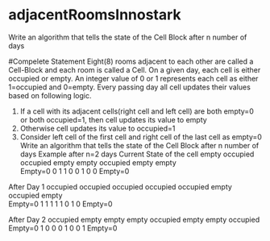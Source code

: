 # adjacentRoomsInnostark
Write an algorithm that tells the state of the Cell Block after n number of days

#Compelete Statement
Eight(8) rooms adjacent to each other are called a Cell-Block and each room is called a Cell. On a given day, each cell is either occupied or empty. An integer value of 0 or 1 represents each cell as either 1=occupied and 0=empty. Every passing day all cell updates their values based on following logic.
1.	If a cell with its adjacent cells(right cell and left cell) are both empty=0 or both occupied=1, then cell updates its value to empty
2.	Otherwise cell updates its value to occupied=1
3.	Consider left cell of the first cell and right cell of the last cell as empty=0
Write an algorithm that tells the state of the Cell Block after n number of days
Example after n=2 days
Current State of the cell
			empty	occupied	occupied	empty	empty	occupied	empty	empty	
Empty=0 	0	1	1	0	0	1	0	0	Empty=0

After Day 1
			occupied	occupied	occupied	occupied	occupied	empty	occupied	empty	
Empty=0 	1	1	1	1	1	0	1	0	Empty=0

After Day 2
			occupied	empty	empty	empty	occupied	empty	empty	occupied	
Empty=0 	1	0	0	0	1	0	0	1	Empty=0

